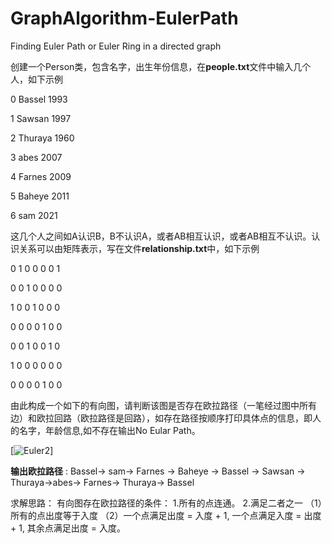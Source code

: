 # GraphAlgorithm-EulerPath
Finding Euler Path or Euler Ring in a directed graph

创建一个Person类，包含名字，出生年份信息，在**people.txt**文件中输入几个人，如下示例

0 Bassel 1993

1 Sawsan 1997

2 Thuraya 1960

3 abes 2007

4 Farnes 2009

5 Baheye 2011

6 sam 2021

这几个人之间如A认识B，B不认识A，或者AB相互认识，或者AB相互不认识。认识关系可以由矩阵表示，写在文件**relationship.txt**中，如下示例

0 1 0 0 0 0 1

0 0 1 0 0 0 0

1 0 0 1 0 0 0

0 0 0 0 1 0 0

0 0 1 0 0 1 0

1 0 0 0 0 0 0

0 0 0 0 1 0 0

由此构成一个如下的有向图，请判断该图是否存在欧拉路径（一笔经过图中所有边）和欧拉回路（欧拉路径是回路），如存在路径按顺序打印具体点的信息，即人的名字，年龄信息,如不存在输出No Eular Path。

[![Euler2](https://media.geeksforgeeks.org/wp-content/uploads/Euler2.jpg)]

**输出欧拉路径** : Bassel-> sam-> Farnes -> Baheye -> Bassel -> Sawsan -> Thuraya->abes-> Farnes-> Thuraya-> Bassel

求解思路：
有向图存在欧拉路径的条件：
1.所有的点连通。
2.满足二者之一
（1）所有的点出度等于入度
（2）一个点满足出度 = 入度 + 1, 一个点满足入度 = 出度 + 1, 其余点满足出度 = 入度。
